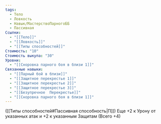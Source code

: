 ```yaml
---
tags:
  - Тело
  - Ловкость
  - Навык/МастерствоПарногоББ
  - Пассивная
Ссылки:
  - "[[Тело]]"
  - "[[Ловкость]]"
  - "[[Типы способностей]]"
Стоимость: "10"
Стоимость выкупа: "30"
Уровни:
  - "[[Сноровка парного боя в близи 1]]"
Связанные навыки:
  - "[[Парный бой в близи]]"
  - "[[Защитное перекрестье 1]]"
  - "[[Защитное перекрестье 2]]"
  - "[[Защитное перекрестье 3]]"
  - "[[Безупречное  Перекрестье]]"
  - "[[Сноровка парного боя в близи 1]]"
---
```

([[Типы способностей#Пассивная способность|П]]) Еще +2 к Урону от указанных атак и +2 к указанным Защитам (Всего +4)